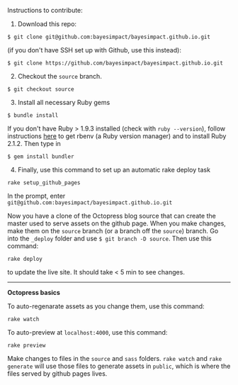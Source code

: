 Instructions to contribute:

1) Download this repo:

```
$ git clone git@github.com:bayesimpact/bayesimpact.github.io.git
```

(if you don't have SSH set up with Github, use this instead):

```
$ git clone https://github.com/bayesimpact/bayesimpact.github.io.git
```

2) Checkout the `source` branch.

```
$ git checkout source
```

3) Install all necessary Ruby gems

```
$ bundle install
```

If you don't have Ruby > 1.9.3 installed (check with `ruby --version`), follow instructions [here](https://github.com/sstephenson/rbenv#installation) to get rbenv (a Ruby version manager) and to install Ruby 2.1.2. Then type in

```
$ gem install bundler
```

4) Finally, use this command to set up an automatic rake deploy task

```
rake setup_github_pages
```

In the prompt, enter `git@github.com:bayesimpact/bayesimpact.github.io.git`

Now you have a clone of the Octopress blog source that can create the master used to serve assets on the github page. When you make changes, make them on the `source` branch (or a branch off the `source`) branch. Go into the `_deploy` folder and use `$ git branch -D source`. Then use this command:

```
rake deploy
```

to update the live site. It should take < 5 min to see changes.

---

**Octopress basics**

To auto-regenarate assets as you change them, use this command:

```
rake watch
```

To auto-preview at `localhost:4000`, use this command:

```
rake preview
```

Make changes to files in the `source` and `sass` folders. `rake watch` and `rake generate` will use those files to generate assets in `public`, which is where the files served by github pages lives.
